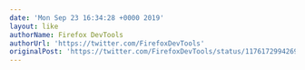 ```yaml
---
date: 'Mon Sep 23 16:34:28 +0000 2019'
layout: like
authorName: Firefox DevTools
authorUrl: 'https://twitter.com/FirefoxDevTools'
originalPost: 'https://twitter.com/FirefoxDevTools/status/1176172994269302784'
---
```

